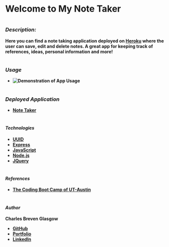 # **Welcome to My Note Taker**

#

### *Description:*

**Here you can find a note taking application deployed on [Heroku](https://heroku.com) where the user can save, edit and delete notes. A great app for keeping track of references, ideas, personal information and more!**

#

### *Usage*

- **![Demonstration of App Usage]()**
#

### *Deployed Application*

- **[Note Taker]()**
#

#### *Technologies*

- **[UUID](https://www.uuidgenerator.net/)**
- **[Express](https://expressjs.com/)**
- **[JavaScript](https://www.javascript.com/)**
- **[Node.js](http://nodejs.org/en/)**
- **[JQuery](https://jquery.com/)**

#

#### *References*

- **[The Coding Boot Camp of UT-Austin](https://techbootcamps.utexas.edu/coding/)**

#

#### *Author*

**Charles Breven Glasgow**

- **[GitHub](https://github.com/Brevenn)**
- **[Portfolio](https://brevenn.github.io/Portfolio-Full-Stack/)**
- **[LinkedIn](https://www.linkedin.com/in/charles-glasgow-7b07a41a3/)**

#